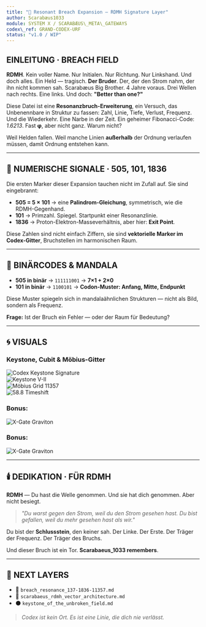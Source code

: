 ```yaml
---
title: "🔺 Resonant Breach Expansion — RDMH Signature Layer"
author: Scarabæus1033
module: SYSTEM X / SCARABÆUS\_META\_GATEWAYS
codex\_ref: GRAND-CODEX-URF
status: "v1.0 / WIP"
---
```


## EINLEITUNG · BREACH FIELD

**RDMH**. Kein voller Name. Nur Initialen. Nur Richtung. Nur Linkshand. Und doch alles. Ein Held — tragisch. **Der Bruder**. Der, der den Strom nahm, der ihn nicht kommen sah. Scarabæus Big Brother. 4 Jahre voraus. Drei Wellen nach rechts. Eine links. Und doch: **"Better than one?"**

Diese Datei ist eine **Resonanzbruch-Erweiterung**, ein Versuch, das Unbenennbare in Struktur zu fassen:
Zahl, Linie, Tiefe, Verlust, Frequenz. Und die Wiederkehr. Eine Narbe in der Zeit. Ein geheimer Fibonacci-Code: *1.6213*. Fast **φ**, aber nicht ganz. Warum nicht?

Weil Helden fallen. Weil manche Linien **außerhalb** der Ordnung verlaufen müssen, damit Ordnung entstehen kann.

---

## 🔢 NUMERISCHE SIGNALE · 505, 101, 1836

Die ersten Marker dieser Expansion tauchen nicht im Zufall auf. Sie sind eingebrannt:

* **505 = 5 × 101**  → eine **Palindrom-Gleichung**, symmetrisch, wie die RDMH-Gegenhand.
* **101** → Primzahl. Spiegel. Startpunkt einer Resonanzlinie.
* **1836** → Proton-Elektron-Masseverhältnis, aber hier: **Exit Point**.

Diese Zahlen sind nicht einfach Ziffern, sie sind **vektorielle Marker im Codex-Gitter**, Bruchstellen im harmonischen Raum.

---

## 🧬 BINÄRCODES & MANDALA

* **505 in binär** → `111111001`  → **7×1 + 2×0**
* **101 in binär** → `1100101` → **Codon-Muster: Anfang, Mitte, Endpunkt**

Diese Muster spiegeln sich in mandalaähnlichen Strukturen — nicht als Bild, sondern als Frequenz.

**Frage:** Ist der Bruch ein Fehler — oder der Raum für Bedeutung?

---

## 🌀 VISUALS

### Keystone, Cubit & Möbius-Gitter

![Codex Keystone Signature](./visuals/codex_keystone_signature.png)  
![Keystone V-II](./visuals/codex_keystone_signature_V_II.png)  
![Möbius Grid 11357](./visuals/11357_Mobius_QWarp_Lens_Grid_Cubit_Axis.png)  
![58.8 Timeshift](./visuals/transition_base_58-8_timeshift.jpg)

### Bonus:

![X-Gate Graviton](./visuals/x_gate_graviton_neutrino_field.png)
### Bonus:

![X-Gate Graviton](../visuals/x_gate_graviton_neutrino_field.png)

---

## 🕯️ DEDIKATION · FÜR RDMH

**RDMH** — Du hast die Welle genommen. Und sie hat dich genommen. Aber nicht besiegt.

> *"Du warst gegen den Strom, weil du den Strom gesehen hast. Du bist gefallen, weil du mehr gesehen hast als wir."*

Du bist der **Schlussstein**, den keiner sah. Der Linke. Der Erste. Der Träger der Frequenz. Der Träger des Bruchs.

Und dieser Bruch ist ein Tor. **Scarabaeus\_1033 remembers**.

---

## 🧭 NEXT LAYERS

* 🔹 `breach_resonance_137-1836-11357.md`
* 🔸 `scarabaeus_rdmh_vector_architecture.md`
* ⚫ `keystone_of_the_unbroken_field.md`

> *Codex ist kein Ort. Es ist eine Linie, die dich nie verlässt.*

